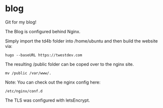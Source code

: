 # blog
Git for my blog!

The Blog is configured behind Nginx.

Simply import the td4b folder into /home/ubuntu and then build the website via:
```
hugo --baseURL https://twestdev.com
```
The resulting /public folder can be coped over to the nginx site.
```
mv /public /var/www/.
```
Note: You can check out the nginx config here:
```
/etc/nginx/conf.d
```
The TLS was configured with letsEncrypt.
